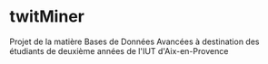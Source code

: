 twitMiner
=========

Projet de la matière Bases de Données Avancées à destination des étudiants de deuxième années de l'IUT d'Aix-en-Provence